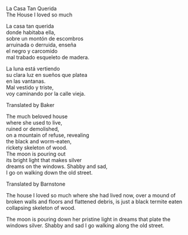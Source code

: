 
La Casa Tan Querida   
The House I loved so much   

La casa tan querida   
donde habitaba ella,   
sobre un montón de escombros   
arruinada o derruida, enseña  
el negro y carcomido  
mal trabado esqueleto de madera.  

La luna está vertiendo  
su clara luz en sueños que platea  
en las vantanas.  
Mal vestido y triste,  
voy caminando por la calle vieja.

Translated by Baker

The much beloved house  
where she used to live,  
ruined or demolished,  
on a mountain of refuse, revealing  
the black and worm-eaten,  
rickety skeleton of wood.  
The moon is pouring out  
its bright light that makes silver  
dreams on the windows. Shabby and sad,  
I go on walking down the old street.  

Translated by Barnstone

The house I loved so much
where she had lived
now, over a mound of broken walls and floors
and flattened debris, is just
a black termite eaten
collapsing skeleton of wood.

The moon is pouring down
her pristine light in dreams that plate
the windows silver.  Shabby and sad
I go walking along the old street.

